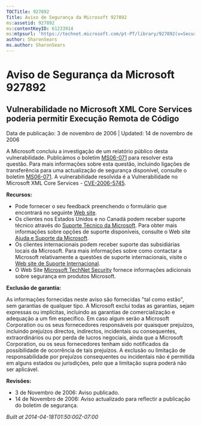 ```yaml
---
TOCTitle: 927892
Title: Aviso de Segurança da Microsoft 927892
ms:assetid: 927892
ms:contentKeyID: 61233914
ms:mtpsurl: 'https://technet.microsoft.com/pt-PT/library/927892(v=Security.10)'
author: SharonSears
ms.author: SharonSears
---
```




Aviso de Segurança da Microsoft 927892
======================================

Vulnerabilidade no Microsoft XML Core Services poderia permitir Execução Remota de Código
-----------------------------------------------------------------------------------------

Data de publicação: 3 de novembro de 2006 | Updated: 14 de novembro de 2006

A Microsoft concluiu a investigação de um relatório público desta vulnerabilidade. Publicámos o boletim [MS06-071](http://www.microsoft.com/portugal/technet/seguranca/boletins/ms06-071.mspx) para resolver esta questão. Para mais informações sobre esta questão, incluindo ligações de transferência para uma actualização de segurança disponível, consulte o boletim [MS06-071](http://www.microsoft.com/portugal/technet/seguranca/boletins/ms06-071.mspx). A vulnerabilidade resolvida é a Vulnerabilidade no Microsoft XML Core Services - [CVE-2006-5745](http://www.cve.mitre.org/cgi-bin/cvename.cgi?name=cve-2006-5745).

**Recursos:**

-   Pode fornecer o seu feedback preenchendo o formulário que encontrará no seguinte [Web site](https://support.microsoft.com/common/survey.aspx?scid=sw;en;1257&amp;showpage=1&amp;ws=technet&amp;sd=tech).
-   Os clientes nos Estados Unidos e no Canadá podem receber suporte técnico através do [Suporte Técnico da Microsoft](http://go.microsoft.com/fwlink/?linkid=21131). Para obter mais informações sobre opções de suporte disponíveis, consulte o Web site [Ajuda e Suporte da Microsoft](http://support.microsoft.com/).
-   Os clientes internacionais podem receber suporte das subsidiárias locais da Microsoft. Para mais informações sobre como contactar a Microsoft relativamente a questões de suporte internacionais, visite o [Web site de Suporte Internacional](http://go.microsoft.com/fwlink/?linkid=21155).
-   O Web Site [Microsoft TechNet Security](http://go.microsoft.com/fwlink/?linkid=21132) fornece informações adicionais sobre segurança em produtos Microsoft.

**Exclusão de garantia:**

As informações fornecidas neste aviso são fornecidas "tal como estão", sem garantias de qualquer tipo. A Microsoft exclui todas as garantias, sejam expressas ou implícitas, incluindo as garantias de comercialização e adequação a um fim específico. Em caso algum serão a Microsoft Corporation ou os seus fornecedores responsáveis por quaisquer prejuízos, incluindo prejuízos directos, indirectos, incidentais ou consequentes, extraordinários ou por perda de lucros negociais, ainda que a Microsoft Corporation, ou os seus fornecedores tenham sido notificados da possibilidade de ocorrência de tais prejuízos. A exclusão ou limitação de responsabilidade por prejuízos consequentes ou incidentais não é permitida em alguns estados ou jurisdições, pelo que a limitação supra poderá não ser aplicável.

**Revisões:**

-   3 de Novembro de 2006: Aviso publicado.
-   14 de Novembro de 2006: Aviso actualizado para reflectir a publicação do boletim de segurança.

*Built at 2014-04-18T01:50:00Z-07:00*
